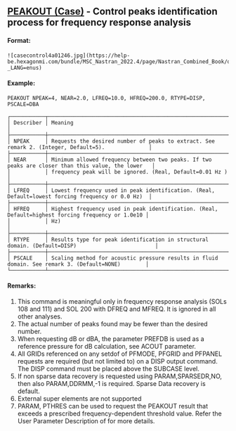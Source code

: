 ## [PEAKOUT (Case)](https://help.hexagonmi.com/bundle/MSC_Nastran_2022.4/page/Nastran_Combined_Book/qrg/casecontrol4a/TOC.PEAKOUT.Case.xhtml) - Control peaks identification process for frequency response analysis

#### Format:

```nastran
![casecontrol4a01246.jpg](https://help-be.hexagonmi.com/bundle/MSC_Nastran_2022.4/page/Nastran_Combined_Book/qrg/casecontrol4a/../../../assets/casecontrol4a01246.jpg?_LANG=enus)  
```

#### Example:

```nastran
PEAKOUT NPEAK=4, NEAR=2.0, LFREQ=10.0, HFREQ=200.0, RTYPE=DISP, PSCALE=DBA 
```

```text
┌───────────┬───────────────────────────────────────────────────────────────────────────────────────────────────┐
│ Describer │ Meaning                                                                                           │
├───────────┼───────────────────────────────────────────────────────────────────────────────────────────────────┤
│ NPEAK     │ Requests the desired number of peaks to extract. See remark 2. (Integer, Default=5).              │
├───────────┼───────────────────────────────────────────────────────────────────────────────────────────────────┤
│ NEAR      │ Minimum allowed frequency between two peaks. If two peaks are closer than this value, the lower   │
│           │ frequency peak will be ignored. (Real, Default=0.01 Hz )                                          │
├───────────┼───────────────────────────────────────────────────────────────────────────────────────────────────┤
│ LFREQ     │ Lowest frequency used in peak identification. (Real, Default=lowest forcing frequency or 0.0 Hz)  │
├───────────┼───────────────────────────────────────────────────────────────────────────────────────────────────┤
│ HFREQ     │ Highest frequency used in peak identification. (Real, Default=highest forcing frequency or 1.0e10 │
│           │ Hz)                                                                                               │
├───────────┼───────────────────────────────────────────────────────────────────────────────────────────────────┤
│ RTYPE     │ Results type for peak identification in structural domain. (Default=DISP)                         │
├───────────┼───────────────────────────────────────────────────────────────────────────────────────────────────┤
│ PSCALE    │ Scaling method for acoustic pressure results in fluid domain. See remark 3. (Default=NONE)        │
└───────────┴───────────────────────────────────────────────────────────────────────────────────────────────────┘
```

#### Remarks:

1. This command is meaningful only in frequency response analysis (SOLs 108 and 111) and SOL 200 with DFREQ and MFREQ. It is ignored in all other analyses.
2. The actual number of peaks found may be fewer than the desired number.
3. When requesting dB or dBA, the parameter PREFDB is used as a reference pressure for dB calculation, see ACOUT parameter.
4. All GRIDs referenced on any setdof of PFMODE, PFGRID and PFPANEL requests are required (but not limited to) on a DISP output command. The DISP command must be placed above the SUBCASE level.
5. If non sparse data recovery is requested using PARAM,SPARSEDR,NO, then also PARAM,DDRMM,-1 is required. Sparse Data recovery is default.
6. External super elements are not supported
7. PARAM, PTHRES can be used to request the PEAKOUT result that exceeds a prescribed frequency-dependent threshold value. Refer the User Parameter Description of   for more details.
